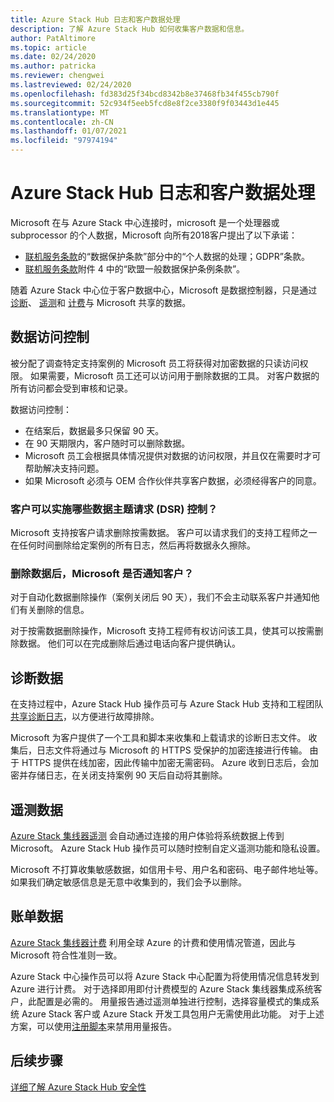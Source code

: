 ```yaml
---
title: Azure Stack Hub 日志和客户数据处理
description: 了解 Azure Stack Hub 如何收集客户数据和信息。
author: PatAltimore
ms.topic: article
ms.date: 02/24/2020
ms.author: patricka
ms.reviewer: chengwei
ms.lastreviewed: 02/24/2020
ms.openlocfilehash: fd383d25f34bcd8342b8e37468fb34f455cb790f
ms.sourcegitcommit: 52c934f5eeb5fcd8e8f2ce3380f9f03443d1e445
ms.translationtype: MT
ms.contentlocale: zh-CN
ms.lasthandoff: 01/07/2021
ms.locfileid: "97974194"
---
```

# <a name="azure-stack-hub-log-and-customer-data-handling"></a>Azure Stack Hub 日志和客户数据处理 

Microsoft 在与 Azure Stack 中心连接时，microsoft 是一个处理器或 subprocessor 的个人数据，Microsoft 向所有2018客户提出了以下承诺：

- [联机服务条款](http://www.microsoftvolumelicensing.com/DocumentSearch.aspx?Mode=3&DocumentTypeId=31)的“数据保护条款”部分中的“个人数据的处理；GDPR”条款。
- [联机服务条款](http://www.microsoftvolumelicensing.com/DocumentSearch.aspx?Mode=3&DocumentTypeId=31)附件 4 中的“欧盟一般数据保护条例条款”。

随着 Azure Stack 中心位于客户数据中心，Microsoft 是数据控制器，只是通过 [诊断](./azure-stack-diagnostic-log-collection-overview.md)、 [遥测](azure-stack-telemetry.md)和 [计费](azure-stack-usage-reporting.md)与 Microsoft 共享的数据。  

## <a name="data-access-controls"></a>数据访问控制 
被分配了调查特定支持案例的 Microsoft 员工将获得对加密数据的只读访问权限。 如果需要，Microsoft 员工还可以访问用于删除数据的工具。 对客户数据的所有访问都会受到审核和记录。  

数据访问控制：
- 在结案后，数据最多只保留 90 天。
- 在 90 天期限内，客户随时可以删除数据。
- Microsoft 员工会根据具体情况提供对数据的访问权限，并且仅在需要时才可帮助解决支持问题。
- 如果 Microsoft 必须与 OEM 合作伙伴共享客户数据，必须经得客户的同意。  

### <a name="what-data-subject-requests-dsr-controls-do-customers-have"></a>客户可以实施哪些数据主题请求 (DSR) 控制？
Microsoft 支持按客户请求删除按需数据。 客户可以请求我们的支持工程师之一在任何时间删除给定案例的所有日志，然后再将数据永久擦除。  

### <a name="does-microsoft-notify-customers-when-the-data-is-deleted"></a>删除数据后，Microsoft 是否通知客户？
对于自动化数据删除操作（案例关闭后 90 天），我们不会主动联系客户并通知他们有关删除的信息。

对于按需数据删除操作，Microsoft 支持工程师有权访问该工具，使其可以按需删除数据。 他们可以在完成删除后通过电话向客户提供确认。

## <a name="diagnostic-data"></a>诊断数据
在支持过程中，Azure Stack Hub 操作员可与 Azure Stack Hub 支持和工程团队[共享诊断日志](./azure-stack-diagnostic-log-collection-overview.md)，以方便进行故障排除。

Microsoft 为客户提供了一个工具和脚本来收集和上载请求的诊断日志文件。 收集后，日志文件将通过与 Microsoft 的 HTTPS 受保护的加密连接进行传输。 由于 HTTPS 提供在线加密，因此传输中加密无需密码。 Azure 收到日志后，会加密并存储日志，在关闭支持案例 90 天后自动将其删除。

## <a name="telemetry-data"></a>遥测数据
[Azure Stack 集线器遥测](azure-stack-telemetry.md) 会自动通过连接的用户体验将系统数据上传到 Microsoft。 Azure Stack Hub 操作员可以随时控制自定义遥测功能和隐私设置。

Microsoft 不打算收集敏感数据，如信用卡号、用户名和密码、电子邮件地址等。 如果我们确定敏感信息是无意中收集到的，我们会予以删除。

## <a name="billing-data"></a>账单数据
[Azure Stack 集线器计费](azure-stack-usage-reporting.md) 利用全球 Azure 的计费和使用情况管道，因此与 Microsoft 符合性准则一致。

Azure Stack 中心操作员可以将 Azure Stack 中心配置为将使用情况信息转发到 Azure 进行计费。 对于选择即用即付计费模型的 Azure Stack 集线器集成系统客户，此配置是必需的。 用量报告通过遥测单独进行控制，选择容量模式的集成系统 Azure Stack 客户或 Azure Stack 开发工具包用户无需使用此功能。 对于上述方案，可以使用[注册脚本](azure-stack-usage-reporting.md)来禁用用量报告。


## <a name="next-steps"></a>后续步骤 
[详细了解 Azure Stack Hub 安全性](azure-stack-security-foundations.md) 

